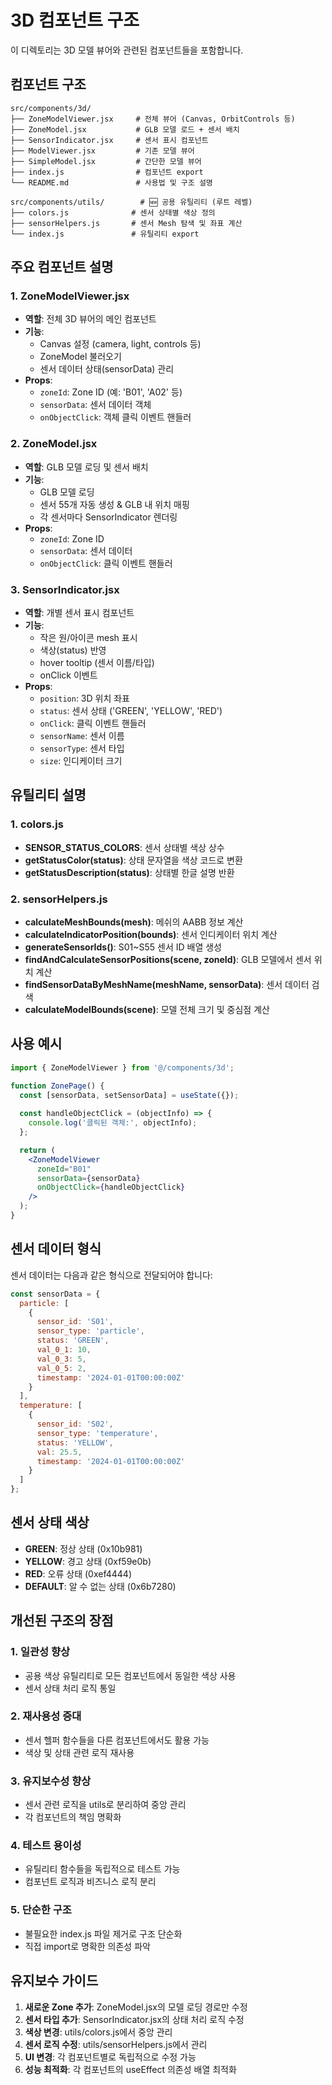 # 3D 컴포넌트 구조

이 디렉토리는 3D 모델 뷰어와 관련된 컴포넌트들을 포함합니다.

## 컴포넌트 구조

```
src/components/3d/
├── ZoneModelViewer.jsx     # 전체 뷰어 (Canvas, OrbitControls 등)
├── ZoneModel.jsx           # GLB 모델 로드 + 센서 배치
├── SensorIndicator.jsx     # 센서 표시 컴포넌트
├── ModelViewer.jsx         # 기존 모델 뷰어
├── SimpleModel.jsx         # 간단한 모델 뷰어
├── index.js                # 컴포넌트 export
└── README.md               # 사용법 및 구조 설명

src/components/utils/        # 🆕 공용 유틸리티 (루트 레벨)
├── colors.js              # 센서 상태별 색상 정의
├── sensorHelpers.js       # 센서 Mesh 탐색 및 좌표 계산
└── index.js               # 유틸리티 export
```

## 주요 컴포넌트 설명

### 1. ZoneModelViewer.jsx
- **역할**: 전체 3D 뷰어의 메인 컴포넌트
- **기능**: 
  - Canvas 설정 (camera, light, controls 등)
  - ZoneModel 불러오기
  - 센서 데이터 상태(sensorData) 관리
- **Props**:
  - `zoneId`: Zone ID (예: 'B01', 'A02' 등)
  - `sensorData`: 센서 데이터 객체
  - `onObjectClick`: 객체 클릭 이벤트 핸들러

### 2. ZoneModel.jsx
- **역할**: GLB 모델 로딩 및 센서 배치
- **기능**:
  - GLB 모델 로딩
  - 센서 55개 자동 생성 & GLB 내 위치 매핑
  - 각 센서마다 SensorIndicator 렌더링
- **Props**:
  - `zoneId`: Zone ID
  - `sensorData`: 센서 데이터
  - `onObjectClick`: 클릭 이벤트 핸들러

### 3. SensorIndicator.jsx
- **역할**: 개별 센서 표시 컴포넌트
- **기능**:
  - 작은 원/아이콘 mesh 표시
  - 색상(status) 반영
  - hover tooltip (센서 이름/타입)
  - onClick 이벤트
- **Props**:
  - `position`: 3D 위치 좌표
  - `status`: 센서 상태 ('GREEN', 'YELLOW', 'RED')
  - `onClick`: 클릭 이벤트 핸들러
  - `sensorName`: 센서 이름
  - `sensorType`: 센서 타입
  - `size`: 인디케이터 크기

## 유틸리티 설명

### 1. colors.js
- **SENSOR_STATUS_COLORS**: 센서 상태별 색상 상수
- **getStatusColor(status)**: 상태 문자열을 색상 코드로 변환
- **getStatusDescription(status)**: 상태별 한글 설명 반환

### 2. sensorHelpers.js
- **calculateMeshBounds(mesh)**: 메쉬의 AABB 정보 계산
- **calculateIndicatorPosition(bounds)**: 센서 인디케이터 위치 계산
- **generateSensorIds()**: S01~S55 센서 ID 배열 생성
- **findAndCalculateSensorPositions(scene, zoneId)**: GLB 모델에서 센서 위치 계산
- **findSensorDataByMeshName(meshName, sensorData)**: 센서 데이터 검색
- **calculateModelBounds(scene)**: 모델 전체 크기 및 중심점 계산

## 사용 예시

```jsx
import { ZoneModelViewer } from '@/components/3d';

function ZonePage() {
  const [sensorData, setSensorData] = useState({});
  
  const handleObjectClick = (objectInfo) => {
    console.log('클릭된 객체:', objectInfo);
  };

  return (
    <ZoneModelViewer
      zoneId="B01"
      sensorData={sensorData}
      onObjectClick={handleObjectClick}
    />
  );
}
```

## 센서 데이터 형식

센서 데이터는 다음과 같은 형식으로 전달되어야 합니다:

```javascript
const sensorData = {
  particle: [
    {
      sensor_id: 'S01',
      sensor_type: 'particle',
      status: 'GREEN',
      val_0_1: 10,
      val_0_3: 5,
      val_0_5: 2,
      timestamp: '2024-01-01T00:00:00Z'
    }
  ],
  temperature: [
    {
      sensor_id: 'S02',
      sensor_type: 'temperature',
      status: 'YELLOW',
      val: 25.5,
      timestamp: '2024-01-01T00:00:00Z'
    }
  ]
};
```

## 센서 상태 색상

- **GREEN**: 정상 상태 (0x10b981)
- **YELLOW**: 경고 상태 (0xf59e0b)
- **RED**: 오류 상태 (0xef4444)
- **DEFAULT**: 알 수 없는 상태 (0x6b7280)

## 개선된 구조의 장점

### 1. **일관성 향상**
- 공용 색상 유틸리티로 모든 컴포넌트에서 동일한 색상 사용
- 센서 상태 처리 로직 통일

### 2. **재사용성 증대**
- 센서 헬퍼 함수들을 다른 컴포넌트에서도 활용 가능
- 색상 및 상태 관련 로직 재사용

### 3. **유지보수성 향상**
- 센서 관련 로직을 utils로 분리하여 중앙 관리
- 각 컴포넌트의 책임 명확화

### 4. **테스트 용이성**
- 유틸리티 함수들을 독립적으로 테스트 가능
- 컴포넌트 로직과 비즈니스 로직 분리

### 5. **단순한 구조**
- 불필요한 index.js 파일 제거로 구조 단순화
- 직접 import로 명확한 의존성 파악

## 유지보수 가이드

1. **새로운 Zone 추가**: ZoneModel.jsx의 모델 로딩 경로만 수정
2. **센서 타입 추가**: SensorIndicator.jsx의 상태 처리 로직 수정
3. **색상 변경**: utils/colors.js에서 중앙 관리
4. **센서 로직 수정**: utils/sensorHelpers.js에서 관리
5. **UI 변경**: 각 컴포넌트별로 독립적으로 수정 가능
6. **성능 최적화**: 각 컴포넌트의 useEffect 의존성 배열 최적화
